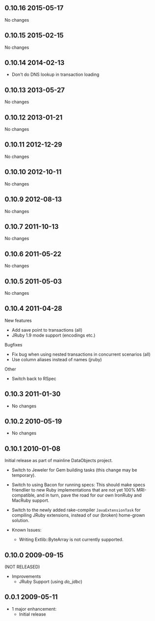 ## 0.10.16 2015-05-17

No changes

## 0.10.15 2015-02-15

No changes

## 0.10.14 2014-02-13

* Don't do DNS lookup in transaction loading

## 0.10.13 2013-05-27

No changes

## 0.10.12 2013-01-21

No changes

## 0.10.11 2012-12-29

No changes

## 0.10.10 2012-10-11

No changes

## 0.10.9 2012-08-13

No changes

## 0.10.7 2011-10-13

No changes

## 0.10.6 2011-05-22

No changes

## 0.10.5 2011-05-03

No changes

## 0.10.4 2011-04-28

New features
* Add save point to transactions (all)
* JRuby 1.9 mode support (encodings etc.)

Bugfixes
* Fix bug when using nested transactions in concurrent scenarios (all)
* Use column aliases instead of names (jruby)

Other
* Switch back to RSpec

## 0.10.3 2011-01-30
* No changes

## 0.10.2 2010-05-19
* No changes

## 0.10.1 2010-01-08

Initial release as part of mainline DataObjects project.

* Switch to Jeweler for Gem building tasks (this change may be temporary).
* Switch to using Bacon for running specs: This should make specs friendlier to
  new Ruby implementations that are not yet 100% MRI-compatible, and in turn,
  pave the road for our own IronRuby and MacRuby support.
* Switch to the newly added rake-compiler `JavaExtensionTask` for compiling
  JRuby extensions, instead of our (broken) home-grown solution.

* Known Issues:
  * Writing Extlib::ByteArray is not currently supported.

## 0.10.0 2009-09-15

(NOT RELEASED)

* Improvements
  * JRuby Support (using *do_jdbc*)

## 0.0.1 2009-05-11

* 1 major enhancement:
  * Initial release
